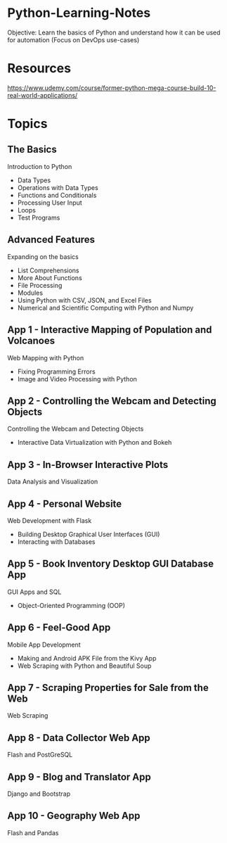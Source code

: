 # Python-Learning-Notes

Objective: Learn the basics of Python and understand how it can be used for automation (Focus on DevOps use-cases)

# Resources

https://www.udemy.com/course/former-python-mega-course-build-10-real-world-applications/

# Topics
## The Basics
Introduction to Python
 - Data Types
 - Operations with Data Types
 - Functions and Conditionals
 - Processing User Input
 - Loops
 - Test Programs

## Advanced Features
Expanding on the basics
 - List Comprehensions
 - More About Functions
 - File Processing
 - Modules
 - Using Python with CSV, JSON, and Excel Files
 - Numerical and Scientific Computing with Python and Numpy

## App 1 - Interactive Mapping of Population and Volcanoes
Web Mapping with Python
 - Fixing Programming Errors
 - Image and Video Processing with Python

## App 2 - Controlling the Webcam and Detecting Objects
Controlling the Webcam and Detecting Objects
 - Interactive Data Virtualization with Python and Bokeh

## App 3 - In-Browser Interactive Plots
Data Analysis and Visualization

## App 4 - Personal Website
Web Development with Flask
 - Building Desktop Graphical User Interfaces (GUI)
 - Interacting with Databases

## App 5 - Book Inventory Desktop GUI Database App
GUI Apps and SQL
 - Object-Oriented Programming (OOP)

## App 6 - Feel-Good App
Mobile App Development
 - Making and Android APK File from the Kivy App
 - Web Scraping with Python and Beautiful Soup

## App 7 - Scraping Properties for Sale from the Web
Web Scraping

## App 8 - Data Collector Web App
Flash and PostGreSQL

## App 9 - Blog and Translator App
Django and Bootstrap

## App 10 - Geography Web App
Flash and Pandas
